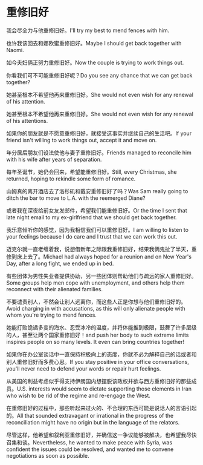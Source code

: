 # 重修旧好

<p><span class="chinese">我会尽全力与他重修旧好。</span><span class="english">I'll try my best to mend fences with him.</span></p>

<p><span class="chinese">也许我该回去和娜欧蜜重修旧好。</span><span class="english">Maybe I should get back together with Naomi.</span></p>

<p><span class="chinese">如今夫妇俩正努力重修旧好。</span><span class="english">Now the couple is trying to work things out.</span></p>

<p><span class="chinese">你看我们可不可能重修旧好呢？</span><span class="english">Do you see any chance that we can get back together?</span></p>

<p><span class="chinese">她甚至根本不希望他再来重修旧好。</span><span class="english">She would not even wish for any renewal of his attention.</span></p>

<p><span class="chinese">她甚至根本不希望他再来重修旧好。</span><span class="english">She would not even wish for any renewal of his attentions.</span></p>

<p><span class="chinese">如果你的朋友就是不愿意重修旧好，就接受这事实并继续自己的生活吧。</span><span class="english">If your friend isn't willing to work things out, accept it and move on.</span></p>

<p><span class="chinese">年分居后朋友们设法使他与妻子重修旧好。</span><span class="english">Friends managed to reconcile him with his wife after years of separation.</span></p>

<p><span class="chinese">每年圣诞节，她仍会回来，希望能重修旧好。</span><span class="english">Still, every Christmas, she returned, hoping to rekindle some form of romance.</span></p>

<p><span class="chinese">山姆真的离开酒店去了洛杉矶和戴安重修旧好了吗？</span><span class="english">Was Sam really going to ditch the bar to move to L.A. with the reemerged Diane?</span></p>

<p><span class="chinese">或者我在深夜给前女友发邮件，希望我们能重修旧好。</span><span class="english">Or the time I sent that late night email to my ex-girlfriend that we should get back together.</span></p>

<p><span class="chinese">我乐意倾听你的感觉，因为我相信我们可以重修旧好。</span><span class="english">I am willing to listen to your feelings because I do care and I trust that we can work this out.</span></p>

<p><span class="chinese">迈克尔就一直老缠着我，说想借新年之际跟我重修旧好，结果我俩鬼扯了半天，重修到床上去了。</span><span class="english">Michael had always hoped for a reunion and on New Year's Day, after a long fight, we ended up in bed.</span></p>

<p><span class="chinese">有些团体为男性失业者提供协助，另一些团体则帮助他们与疏远的家人重修旧好。</span><span class="english">Some groups help men cope with unemployment, and others help them reconnect with their alienated families.</span></p>

<p><span class="chinese">不要谴责别人，不然会让别人远离你，而这些人正是你想与他们重修旧好的。</span><span class="english">Avoid charging in with accusations, as this will only alienate people with whom you're trying to mend fences.</span></p>

<p><span class="chinese">她能打败诡谲多变的海水、忍受冰冷的温度，并将体能推到极限，鼓舞了许多层级的人，甚至让两个国家重修旧好！</span><span class="english">and push her body to such extreme limits inspires people on so many levels. It even can bring countries together!</span></p>

<p><span class="chinese">如果你在办公室谈话中一直保持积极向上的态度，你就不必为解释自己的话或者和别人重修旧好而多费心思。</span><span class="english">If you stay positive in your office conversations, you'll never need to defend your words or repair hurt feelings.</span></p>

<p><span class="chinese">从美国的利益考虑似乎得支持伊朗国内想摆脱该政权并欲与西方重修旧好的那些成员。</span><span class="english">U.S. interests would seem to dictate supporting those elements in Iran who wish to be rid of the regime and re-engage the West.</span></p>

<p><span class="chinese">在重修旧好的过程中，那些听起来过火的、不合理的东西可能是说话人的言语引起的。</span><span class="english">All that sounded extravagant or irrational in the progress of the reconciliation might have no origin but in the language of the relators.</span></p>

<p><span class="chinese">尽管这样，他希望和叙利亚重修旧好，并确信这一争议能够被解决，也希望我尽快召集和谈。</span><span class="english">Nevertheless, he wanted to make peace with Syria, was confident the issues could be resolved, and wanted me to convene negotiations as soon as possible.</span></p>

